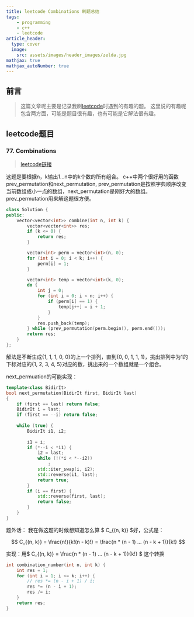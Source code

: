 ```yaml
---
title: leetcode Combinations 刷题总结
tags: 
    - programming 
    - c++
    - leetcode
article_header:
  type: cover
  image:
    src: assets/images/header_images/zelda.jpg
mathjax: true
mathjax_autoNumber: true
---
```


## 前言

> 这篇文章呢主要是记录我刷[leetcode](https://leetcode.com)时遇到的有趣的题。
这里说的有趣呢包含两方面，可能是题目很有趣，也有可能是它解法很有趣。

## leetcode题目

### 77. Combinations

> [leetcode链接](https://leetcode.com/problems/combinations/)

这题是要根据n，k输出1...n中的k个数的所有组合。
c++中两个很好用的函数prev_permutation和next_permutation, prev_permutation是按照字典顺序改变当前数组成小一点的数组，next_permutation是刚好大的数组。
prev_permutation用来解这题很方便。

``` c++
class Solution {
public:
    vector<vector<int>> combine(int n, int k) {
        vector<vector<int>> res;
        if (k <= 0) {
            return res;
        }

        vector<int> perm = vector<int>(n, 0);
        for (int i = 0; i < k; i++) {
            perm[i] = 1;
        }

        vector<int> temp = vector<int>(k, 0);
        do {
            int j = 0;
            for (int i = 0; i < n; i++) {
                if (perm[i] == 1) {
                    temp[j++] = i + 1;
                }
            }
            res.push_back(temp);
        } while (prev_permutation(perm.begin(), perm.end()));
        return res;
    }
};
```

解法是不断生成{1, 1, 1, 0, 0}的上一个排列，直到{0, 0, 1, 1, 1}，挑出排列中为1的下标对应的{1, 2, 3, 4, 5}对应的数，挑出来的一个数组就是一个组合。

next_permuation的可能实现：
```c++
template<class BidirIt>
bool next_permutation(BidirIt first, BidirIt last)
{
    if (first == last) return false;
    BidirIt i = last;
    if (first == --i) return false;
 
    while (true) {
        BidirIt i1, i2;
 
        i1 = i;
        if (*--i < *i1) {
            i2 = last;
            while (!(*i < *--i2))
                ;
            std::iter_swap(i, i2);
            std::reverse(i1, last);
            return true;
        }
        if (i == first) {
            std::reverse(first, last);
            return false;
        }
    }
}
```

题外话：
我在做这题的时候想知道怎么算 $ C_{(n, k)} $好，公式是：

$$ C_{(n, k)} = \frac{n!}{k!(n - k)!} = \frac{n * (n - 1) ... (n - k + 1)}{k!} $$

实现：用$ C_{(n, k)} = \frac{n * (n - 1) ... (n - k + 1)}{k!} $ 这个转换

```c++
int combination_number(int n, int k) {
    int res = 1;
    for (int i = 1; i <= k; i++) {
        // res *= (n - i + 1) / i;
        res *= (n - i + 1);
        res /= i;
    }
    return res;
}
```
